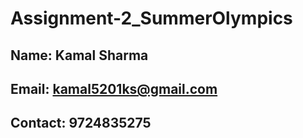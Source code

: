 # Assignment-2_SummerOlympics

## Name: Kamal Sharma
## Email: kamal5201ks@gmail.com
## Contact: 9724835275
